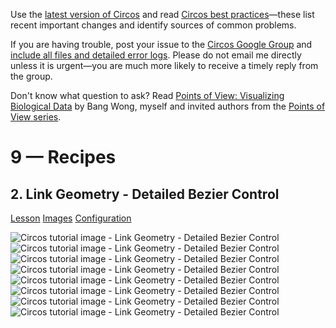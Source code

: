 Use the [latest version of Circos](/software/download/circos/) and read
[Circos best
practices](/documentation/tutorials/reference/best_practices/)—these list
recent important changes and identify sources of common problems.

If you are having trouble, post your issue to the [Circos Google
Group](https://groups.google.com/group/circos-data-visualization) and [include
all files and detailed error logs](/support/support/). Please do not email me
directly unless it is urgent—you are much more likely to receive a timely
reply from the group.

Don't know what question to ask? Read [Points of View: Visualizing Biological
Data](https://www.nature.com/nmeth/journal/v9/n12/full/nmeth.2258.html) by
Bang Wong, myself and invited authors from the [Points of View
series](https://mk.bcgsc.ca/pointsofview).

# 9 — Recipes

## 2\. Link Geometry - Detailed Bezier Control

[Lesson](/documentation/tutorials/recipes/link_geometry/lesson)
[Images](/documentation/tutorials/recipes/link_geometry/images)
[Configuration](/documentation/tutorials/recipes/link_geometry/configuration)

![Circos tutorial image - Link Geometry - Detailed Bezier
Control](/documentation/tutorials/recipes/link_geometry/img/01.png) ![Circos
tutorial image - Link Geometry - Detailed Bezier
Control](/documentation/tutorials/recipes/link_geometry/img/02.png) ![Circos
tutorial image - Link Geometry - Detailed Bezier
Control](/documentation/tutorials/recipes/link_geometry/img/03.png) ![Circos
tutorial image - Link Geometry - Detailed Bezier
Control](/documentation/tutorials/recipes/link_geometry/img/04.png) ![Circos
tutorial image - Link Geometry - Detailed Bezier
Control](/documentation/tutorials/recipes/link_geometry/img/05.png) ![Circos
tutorial image - Link Geometry - Detailed Bezier
Control](/documentation/tutorials/recipes/link_geometry/img/06.png) ![Circos
tutorial image - Link Geometry - Detailed Bezier
Control](/documentation/tutorials/recipes/link_geometry/img/07.png) ![Circos
tutorial image - Link Geometry - Detailed Bezier
Control](/documentation/tutorials/recipes/link_geometry/img/08.png)

